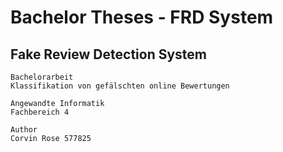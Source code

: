 # Bachelor Theses - FRD System
## Fake Review Detection System

```
Bachelorarbeit
Klassifikation von gefälschten online Bewertungen

Angewandte Informatik
Fachbereich 4

Author
Corvin Rose 577825
```
